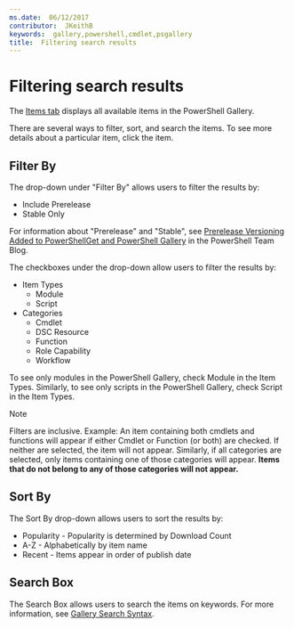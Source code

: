 ```yaml
---
ms.date:  06/12/2017
contributor:  JKeithB
keywords:  gallery,powershell,cmdlet,psgallery
title:  Filtering search results
---
```

# Filtering search results

The [Items tab](https://www.powershellgallery.com/items) displays all available items in the PowerShell Gallery.

There are several ways to filter, sort, and search the items.
To see more details about a particular item, click the item.

## Filter By

The drop-down under "Filter By" allows users to filter the results by:
- Include Prerelease
- Stable Only

For information about "Prerelease" and "Stable", see [Prerelease Versioning Added to PowerShellGet and PowerShell Gallery](https://blogs.msdn.microsoft.com/powershell/2017/12/05/prerelease-versioning-added-to-powershellget-and-powershell-gallery/) in the PowerShell Team Blog.

The checkboxes under the drop-down allow users to filter the results by:
- Item Types
  - Module
  - Script
- Categories
  - Cmdlet
  - DSC Resource
  - Function
  - Role Capability
  - Workflow

To see only modules in the PowerShell Gallery, check Module in the Item Types.
Similarly, to see only scripts in the PowerShell Gallery, check Script in the Item Types.

> [!NOTE]
> Filters are inclusive.
> Example: An item containing both cmdlets and functions will appear if either Cmdlet or Function (or both) are checked.
> If neither are selected, the item will not appear.
> Similarly, if all categories are selected, only items containing one of those categories will appear.
> **Items that do not belong to any of those categories will not appear.**

## Sort By

The Sort By drop-down allows users to sort the results by:
- Popularity - Popularity is determined by Download Count
- A-Z - Alphabetically by item name
- Recent - Items appear in order of publish date

## Search Box

The Search Box allows users to search the items on keywords.
For more information, see [Gallery Search Syntax](search-syntax.md).